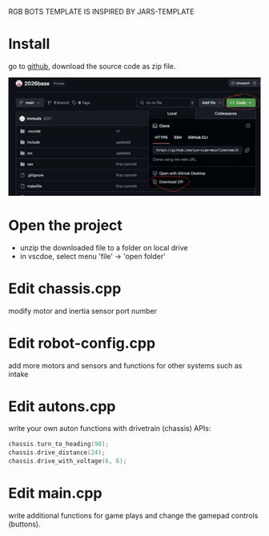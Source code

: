 RGB BOTS TEMPLATE IS INSPIRED BY JARS-TEMPLATE

# Install
go to [github](https://github.com/jun-xiao-mainlinestem/2026base), download the source code as zip file.

![source](./images/github.png)

# Open the project
- unzip the downloaded file to a folder on local drive
- in vscdoe, select menu 'file' -> 'open folder' 

# Edit chassis.cpp
modify motor and inertia sensor port number

# Edit robot-config.cpp
add more motors and sensors and functions for other systems such as intake

# Edit autons.cpp
write your own auton functions with drivetrain (chassis) APIs:
```cpp
chassis.turn_to_heading(90);
chassis.drive_distance(24);
chassis.drive_with_voltage(6, 6);
```
# Edit main.cpp
write additional functions for game plays and change the gamepad controls (buttons).